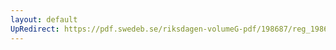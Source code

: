 ```yaml
---
layout: default
UpRedirect: https://pdf.swedeb.se/riksdagen-volumeG-pdf/198687/reg_198687__reg_02/reg_198687__reg_02_0080.pdf
---
```


